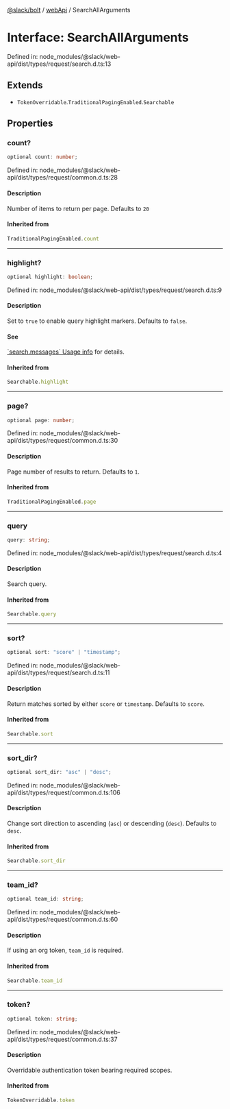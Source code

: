 [@slack/bolt](../../../../index.md) / [webApi](../index.md) / SearchAllArguments

# Interface: SearchAllArguments

Defined in: node\_modules/@slack/web-api/dist/types/request/search.d.ts:13

## Extends

- `TokenOverridable`.`TraditionalPagingEnabled`.`Searchable`

## Properties

### count?

```ts
optional count: number;
```

Defined in: node\_modules/@slack/web-api/dist/types/request/common.d.ts:28

#### Description

Number of items to return per page. Defaults to `20`

#### Inherited from

```ts
TraditionalPagingEnabled.count
```

***

### highlight?

```ts
optional highlight: boolean;
```

Defined in: node\_modules/@slack/web-api/dist/types/request/search.d.ts:9

#### Description

Set to `true` to enable query highlight markers. Defaults to `false`.

#### See

[\`search.messages\` Usage info](https://api.slack.com/methods/search.messages#markdown) for details.

#### Inherited from

```ts
Searchable.highlight
```

***

### page?

```ts
optional page: number;
```

Defined in: node\_modules/@slack/web-api/dist/types/request/common.d.ts:30

#### Description

Page number of results to return. Defaults to `1`.

#### Inherited from

```ts
TraditionalPagingEnabled.page
```

***

### query

```ts
query: string;
```

Defined in: node\_modules/@slack/web-api/dist/types/request/search.d.ts:4

#### Description

Search query.

#### Inherited from

```ts
Searchable.query
```

***

### sort?

```ts
optional sort: "score" | "timestamp";
```

Defined in: node\_modules/@slack/web-api/dist/types/request/search.d.ts:11

#### Description

Return matches sorted by either `score` or `timestamp`. Defaults to `score`.

#### Inherited from

```ts
Searchable.sort
```

***

### sort\_dir?

```ts
optional sort_dir: "asc" | "desc";
```

Defined in: node\_modules/@slack/web-api/dist/types/request/common.d.ts:106

#### Description

Change sort direction to ascending (`asc`) or descending (`desc`). Defaults to `desc`.

#### Inherited from

```ts
Searchable.sort_dir
```

***

### team\_id?

```ts
optional team_id: string;
```

Defined in: node\_modules/@slack/web-api/dist/types/request/common.d.ts:60

#### Description

If using an org token, `team_id` is required.

#### Inherited from

```ts
Searchable.team_id
```

***

### token?

```ts
optional token: string;
```

Defined in: node\_modules/@slack/web-api/dist/types/request/common.d.ts:37

#### Description

Overridable authentication token bearing required scopes.

#### Inherited from

```ts
TokenOverridable.token
```
